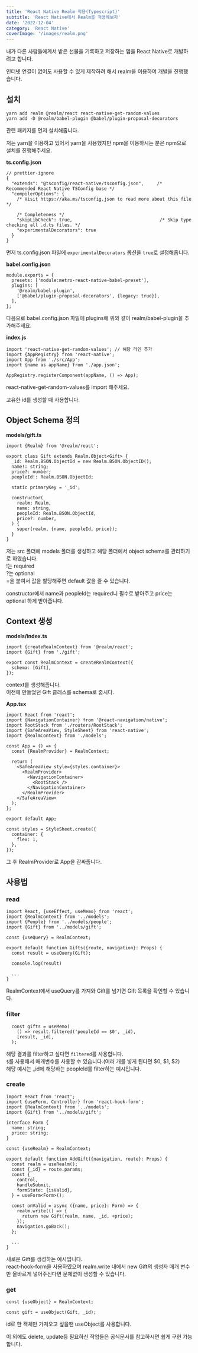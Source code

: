```yaml
---
title: 'React Native Realm 적용(Typescript)'
subtitle: 'React Native에서 Realm를 적용해보자'
date: '2022-12-04'
category: 'React Native'
coverImage: '/images/realm.png'
---
```


내가 다른 사람들에게서 받은 선물을 기록하고 저장하는 앱을 React Native로 개발하려고 합니다.

인터넷 연결이 없어도 사용할 수 있게 제작하려 해서 realm을 이용하여 개발을 진행했습니다.

## 설치

```
yarn add realm @realm/react react-native-get-random-values
yarn add -D @realm/babel-plugin @babel/plugin-proposal-decorators
```

관련 패키지를 먼저 설치해줍니다.

저는 yarn을 이용하고 있어서 yarn을 사용했지만 npm을 이용하시는 분은 npm으로 설치를 진행해주세요.

**ts.config.json**

```
// prettier-ignore
{
  "extends": "@tsconfig/react-native/tsconfig.json",     /* Recommended React Native TSConfig base */
  "compilerOptions": {
    /* Visit https://aka.ms/tsconfig.json to read more about this file */

    /* Completeness */
    "skipLibCheck": true,                                 /* Skip type checking all .d.ts files. */
    "experimentalDecorators": true
  }
}
```

먼저 ts.config.json 파일에 `experimentalDecorators` 옵션을 `true`로 설정해줍니다.

**babel.config.json**

```
module.exports = {
  presets: ['module:metro-react-native-babel-preset'],
  plugins: [
    '@realm/babel-plugin',
    ['@babel/plugin-proposal-decorators', {legacy: true}],
  ],
};
```

다음으로 babel.config.json 파일에 plugins에 위와 같이 realm/babel-plugin을 추가해주세요.

**index.js**

```
import 'react-native-get-random-values'; // 해당 라인 추가
import {AppRegistry} from 'react-native';
import App from './src/App';
import {name as appName} from './app.json';

AppRegistry.registerComponent(appName, () => App);
```

react-native-get-random-values를 import 해주세요.

고유한 id를 생성할 때 사용합니다.

## Object Schema 정의

**models/gift.ts**

```
import {Realm} from '@realm/react';

export class Gift extends Realm.Object<Gift> {
  _id: Realm.BSON.ObjectId = new Realm.BSON.ObjectID();
  name!: string;
  price?: number;
  peopleId!: Realm.BSON.ObjectId;

  static primaryKey = '_id';

  constructor(
    realm: Realm,
    name: string,
    peopleId: Realm.BSON.ObjectId,
    price?: number,
  ) {
    super(realm, {name, peopleId, price});
  }
}
```

저는 src 폴더에 models 폴더를 생성하고 해당 폴더에서 object schema를 관리하기로 하였습니다.  
!는 required  
?는 optional  
\=을 붙여서 값을 할당해주면 default 값을 줄 수 있습니다.

constructor에서 name과 peopleId는 required니 필수로 받아주고 price는 optional 하게 받아줍니다.

## Context 생성

**models/index.ts**

```
import {createRealmContext} from '@realm/react';
import {Gift} from './gift';

export const RealmContext = createRealmContext({
  schema: [Gift],
});
```

context를 생성해줍니다.  
이전에 만들었던 Gift 클래스를 schema로 줍시다.

**App.tsx**

```
import React from 'react';
import {NavigationContainer} from '@react-navigation/native';
import RootStack from './routers/RootStack';
import {SafeAreaView, StyleSheet} from 'react-native';
import {RealmContext} from './models';

const App = () => {
  const {RealmProvider} = RealmContext;

  return (
    <SafeAreaView style={styles.container}>
      <RealmProvider>
        <NavigationContainer>
          <RootStack />
        </NavigationContainer>
      </RealmProvider>
    </SafeAreaView>
  );
};

export default App;

const styles = StyleSheet.create({
  container: {
    flex: 1,
  },
});
```

그 후 RealmProvider로 App을 감싸줍니다.

## 사용법

### read

```
import React, {useEffect, useMemo} from 'react';
import {RealmContext} from '../models';
import {People} from '../models/people';
import {Gift} from '../models/gift';

const {useQuery} = RealmContext;

export default function Gifts({route, navigation}: Props) {
  const result = useQuery(Gift);

  console.log(result)

  ...
}
```

RealmContext에서 useQuery를 가져와 Gift를 넘기면 Gift 목록을 확인할 수 있습니다.

### filter

```
  const gifts = useMemo(
    () => result.filtered('peopleId == $0', _id),
    [result, _id],
  );
```

해당 결과를 filter하고 싶다면 `filtered`를 사용합니다.  
`$`를 사용해서 매개변수를 사용할 수 있습니다.(여러 개를 넣게 된다면 $0, $1, $2)  
해당 예시는 \_id에 해당하는 peopleId를 filter하는 예시입니다.

### create

```
import React from 'react';
import {useForm, Controller} from 'react-hook-form';
import {RealmContext} from '../models';
import {Gift} from '../models/gift';

interface Form {
  name: string;
  price: string;
}

const {useRealm} = RealmContext;

export default function AddGift({navigation, route}: Props) {
  const realm = useRealm();
  const {_id} = route.params;
  const {
    control,
    handleSubmit,
    formState: {isValid},
  } = useForm<Form>();

  const onValid = async ({name, price}: Form) => {
    realm.write(() => {
      return new Gift(realm, name, _id, +price);
    });
    navigation.goBack();
  };

  ...
}
```

새로운 Gift를 생성하는 예시입니다.  
react-hook-form을 사용하였으며 realm.write 내에서 new Gift의 생성자 매개 변수만 올바르게 넣어주신다면 문제없이 생성할 수 있습니다.

### get

```
const {useObject} = RealmContext;

const gift = useObject(Gift, _id);
```

id로 한 객체만 가져오고 싶을땐 useObject를 사용합니다.

이 외에도 delete, update등 필요하신 작업들은 공식문서를 참고하시면 쉽게 구현 가능합니다.
